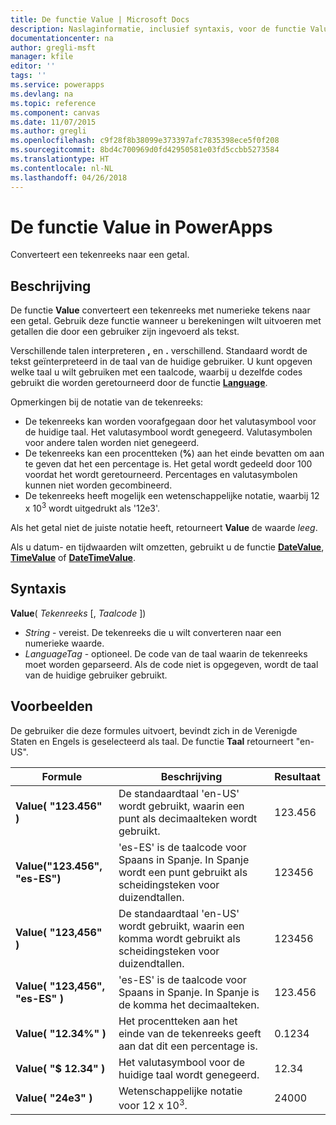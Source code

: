 ```yaml
---
title: De functie Value | Microsoft Docs
description: Naslaginformatie, inclusief syntaxis, voor de functie Value in PowerApps
documentationcenter: na
author: gregli-msft
manager: kfile
editor: ''
tags: ''
ms.service: powerapps
ms.devlang: na
ms.topic: reference
ms.component: canvas
ms.date: 11/07/2015
ms.author: gregli
ms.openlocfilehash: c9f28f8b38099e373397afc7835398ece5f0f208
ms.sourcegitcommit: 8bd4c700969d0fd42950581e03fd5ccbb5273584
ms.translationtype: HT
ms.contentlocale: nl-NL
ms.lasthandoff: 04/26/2018
---
```

# <a name="value-function-in-powerapps"></a>De functie Value in PowerApps
Converteert een tekenreeks naar een getal.

## <a name="description"></a>Beschrijving
De functie **Value** converteert een tekenreeks met numerieke tekens naar een getal. Gebruik deze functie wanneer u berekeningen wilt uitvoeren met getallen die door een gebruiker zijn ingevoerd als tekst.

Verschillende talen interpreteren **,** en **.** verschillend.  Standaard wordt de tekst geïnterpreteerd in de taal van de huidige gebruiker.  U kunt opgeven welke taal u wilt gebruiken met een taalcode, waarbij u dezelfde codes gebruikt die worden geretourneerd door de functie **[Language](function-language.md)**.

Opmerkingen bij de notatie van de tekenreeks:

* De tekenreeks kan worden voorafgegaan door het valutasymbool voor de huidige taal.  Het valutasymbool wordt genegeerd.  Valutasymbolen voor andere talen worden niet genegeerd.
* De tekenreeks kan een procentteken (**%**) aan het einde bevatten om aan te geven dat het een percentage is.  Het getal wordt gedeeld door 100 voordat het wordt geretourneerd.  Percentages en valutasymbolen kunnen niet worden gecombineerd.
* De tekenreeks heeft mogelijk een wetenschappelijke notatie, waarbij 12 x 10<sup>3</sup> wordt uitgedrukt als '12e3'.

Als het getal niet de juiste notatie heeft, retourneert **Value** de waarde *leeg*.

Als u datum- en tijdwaarden wilt omzetten, gebruikt u de functie [**DateValue**](function-datevalue-timevalue.md), [**TimeValue**](function-datevalue-timevalue.md) of [**DateTimeValue**](function-datevalue-timevalue.md).

## <a name="syntax"></a>Syntaxis
**Value**( *Tekenreeks* [, *Taalcode* ])

* *String* - vereist. De tekenreeks die u wilt converteren naar een numerieke waarde.
* *LanguageTag* - optioneel.  De code van de taal waarin de tekenreeks moet worden geparseerd.  Als de code niet is opgegeven, wordt de taal van de huidige gebruiker gebruikt.

## <a name="examples"></a>Voorbeelden
De gebruiker die deze formules uitvoert, bevindt zich in de Verenigde Staten en Engels is geselecteerd als taal.  De functie **Taal** retourneert "en-US".

| Formule | Beschrijving | Resultaat |
| --- | --- | --- |
| **Value( "123.456" )** |De standaardtaal 'en-US' wordt gebruikt, waarin een punt als decimaalteken wordt gebruikt. |123.456 |
| **Value("123.456", "es-ES")** |'es-ES' is de taalcode voor Spaans in Spanje.  In Spanje wordt een punt gebruikt als scheidingsteken voor duizendtallen. |123456 |
| **Value( "123,456" )** |De standaardtaal 'en-US' wordt gebruikt, waarin een komma wordt gebruikt als scheidingsteken voor duizendtallen. |123456 |
| **Value( "123,456", "es-ES" )** |'es-ES' is de taalcode voor Spaans in Spanje.  In Spanje is de komma het decimaalteken. |123.456 |
| **Value( "12.34%" )** |Het procentteken aan het einde van de tekenreeks geeft aan dat dit een percentage is. |0.1234 |
| **Value( "$ 12.34" )** |Het valutasymbool voor de huidige taal wordt genegeerd. |12.34 |
| **Value( "24e3" )** |Wetenschappelijke notatie voor 12 x 10<sup>3</sup>. |24000 |

